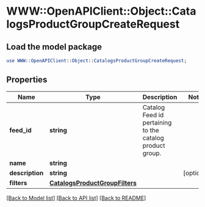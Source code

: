 # WWW::OpenAPIClient::Object::CatalogsProductGroupCreateRequest

## Load the model package
```perl
use WWW::OpenAPIClient::Object::CatalogsProductGroupCreateRequest;
```

## Properties
Name | Type | Description | Notes
------------ | ------------- | ------------- | -------------
**feed_id** | **string** | Catalog Feed id pertaining to the catalog product group. | 
**name** | **string** |  | 
**description** | **string** |  | [optional] 
**filters** | [**CatalogsProductGroupFilters**](CatalogsProductGroupFilters.md) |  | 

[[Back to Model list]](../README.md#documentation-for-models) [[Back to API list]](../README.md#documentation-for-api-endpoints) [[Back to README]](../README.md)


